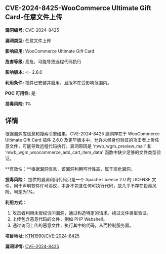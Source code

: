## CVE-2024-8425-WooCommerce Ultimate Gift Card-任意文件上传

**漏洞编号:** CVE-2024-8425

**漏洞类型:** 任意文件上传

**影响应用:** WooCommerce Ultimate Gift Card

**危害等级:** 高危，可能导致远程代码执行

**影响版本:** <= 2.6.0

**利用条件:** 插件已安装并启用，且版本在受影响范围内。

**POC 可用性:** 是

**投毒风险:** 1%

## 详情

根据漏洞库信息和搜索引擎结果，CVE-2024-8425 漏洞存在于 WooCommerce Ultimate Gift Card 插件 2.6.0 及更早版本中，允许未经身份验证的攻击者上传任意文件，可能导致远程代码执行。漏洞原因是 'mwb_wgm_preview_mail' 和 'mwb_wgm_woocommerce_add_cart_item_data' 函数中缺少足够的文件类型验证。

**有效性：**根据漏洞信息，该漏洞利用可行性高，属于高危漏洞。

**投毒风险：** 提供的漏洞利用代码只是一个 Apache License 2.0 的 LICENSE 文件，用于声明软件许可协议，本身不包含任何可执行代码，故几乎不存在投毒风险，判定为1%。

**利用方式：**
1.  攻击者利用未授权访问漏洞，通过构造特定的请求，绕过文件类型验证。
2.  上传包含恶意代码的文件，例如 PHP Webshell。
3.  通过访问上传的恶意文件，执行其中的代码，从而控制服务器。

**项目地址:** [KTN1990/CVE-2024-8425](https://github.com/KTN1990/CVE-2024-8425)

**漏洞详情:** [CVE-2024-8425](https://nvd.nist.gov/vuln/detail/CVE-2024-8425)